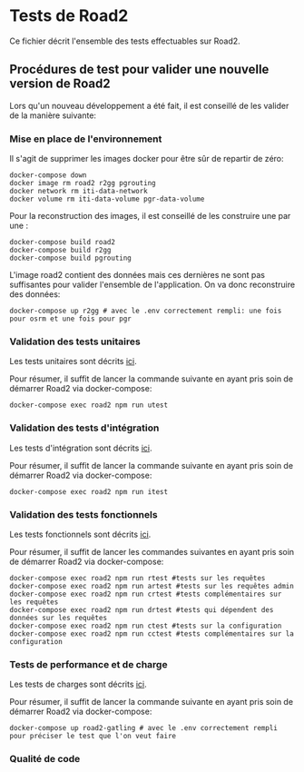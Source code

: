 # Tests de Road2

Ce fichier décrit l'ensemble des tests effectuables sur Road2. 

## Procédures de test pour valider une nouvelle version de Road2 

Lors qu'un nouveau développement a été fait, il est conseillé de les valider de la manière suivante: 


### Mise en place de l'environnement 

Il s'agit de supprimer les images docker pour être sûr de repartir de zéro: 
```
docker-compose down 
docker image rm road2 r2gg pgrouting
docker network rm iti-data-network
docker volume rm iti-data-volume pgr-data-volume 
```
Pour la reconstruction des images, il est conseillé de les construire une par une :
```
docker-compose build road2
docker-compose build r2gg
docker-compose build pgrouting
```

L'image road2 contient des données mais ces dernières ne sont pas suffisantes pour valider l'ensemble de l'application. On va donc reconstruire des données: 
```
docker-compose up r2gg # avec le .env correctement rempli: une fois pour osrm et une fois pour pgr
```

### Validation des tests unitaires 

Les tests unitaires sont décrits [ici](./unit/readme.md). 

Pour résumer, il suffit de lancer la commande suivante en ayant pris soin de démarrer Road2 via docker-compose: 
```
docker-compose exec road2 npm run utest
```

### Validation des tests d'intégration

Les tests d'intégration sont décrits [ici](./integration/readme.md).

Pour résumer, il suffit de lancer la commande suivante en ayant pris soin de démarrer Road2 via docker-compose: 
```
docker-compose exec road2 npm run itest
```

### Validation des tests fonctionnels 

Les tests fonctionnels sont décrits [ici](./functional/readme.md). 

Pour résumer, il suffit de lancer les commandes suivantes en ayant pris soin de démarrer Road2 via docker-compose: 
```
docker-compose exec road2 npm run rtest #tests sur les requêtes
docker-compose exec road2 npm run artest #tests sur les requêtes admin
docker-compose exec road2 npm run crtest #tests complémentaires sur les requêtes
docker-compose exec road2 npm run drtest #tests qui dépendent des données sur les requêtes
docker-compose exec road2 npm run ctest #tests sur la configuration
docker-compose exec road2 npm run cctest #tests complémentaires sur la configuration

```

### Tests de performance et de charge 

Les tests de charges sont décrits [ici](./load/readme.md). 

Pour résumer, il suffit de lancer la commande suivante en ayant pris soin de démarrer Road2 via docker-compose: 
```
docker-compose up road2-gatling # avec le .env correctement rempli pour préciser le test que l'on veut faire 
```

### Qualité de code 

